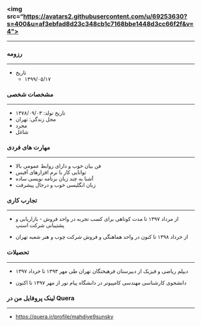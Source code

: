 ### <img src=“https://avatars2.githubusercontent.com/u/69253630?s=400&u=af3ebfad8d23c348cb1c7168bbe1448d3cc66f2f&v=4">
  
---

### رزومه

---

+ تاریخ
  - ۱۳۹۹/۰۵/۱۷

### مشخصات شخصی

---

+ تاریخ تولد: ۱۳۷۸/۰۹/۰۳
+ محل زندگی: تهران
+ مجرد
+ شاغل

### مهارت های فردی

---

+ فن بیان خوب و دارای روابط عمومی بالا
+ توانایی کار با نرم افزارهای آفیس
+ آشنا به چند زبان برنامه نویسی ساده
+ زبان انگلیسی خوب و درحال پیشرفت

### تجارب کاری

---

+ از مرداد ۱۳۹۷ تا مدت کوتاهی برای کسب تجربه در واحد فروش - بازاریابی و پشتیبانی شرکت اسنپ
  
+ از خرداد ۱۳۹۸ تا کنون در واحد هماهنگی و فروش شرکت چوب و هنر شعبه تهران
  
### تحصیلات

---

+ دیپلم ریاضی و فیزیک از دبیرستان فرهیختگان تهران طی مهر ۱۳۹۳ تا خرداد ۱۳۹۷
  
+ دانشجوی کارشناسی مهندسی کامپیوتر در دانشگاه پیام نور از مهر ۱۳۹۷ تا اکنون
  
### لینک پروفایل من در Quera

---

+ https://quera.ir/profile/mahdiye9sunsky

